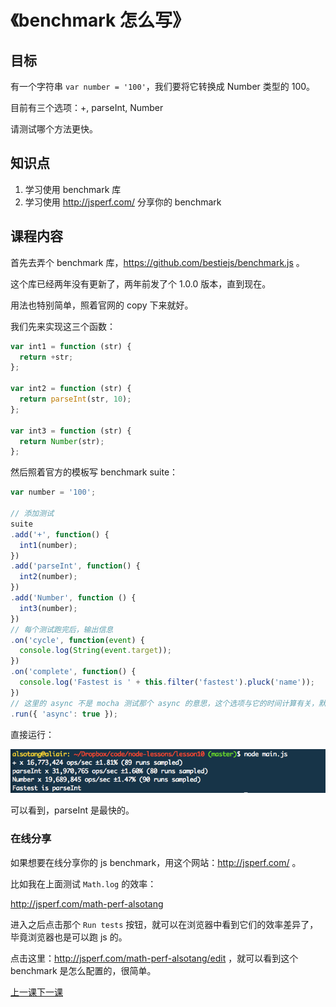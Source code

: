 # 《benchmark 怎么写》

## 目标

有一个字符串 `var number = '100'`，我们要将它转换成 Number 类型的 100。

目前有三个选项：+, parseInt, Number

请测试哪个方法更快。

## 知识点

1. 学习使用 benchmark 库
2. 学习使用 http://jsperf.com/ 分享你的 benchmark

## 课程内容

首先去弄个 benchmark 库，https://github.com/bestiejs/benchmark.js 。

这个库已经两年没有更新了，两年前发了个 1.0.0 版本，直到现在。

用法也特别简单，照着官网的 copy 下来就好。

我们先来实现这三个函数：

```js
var int1 = function (str) {
  return +str;
};

var int2 = function (str) {
  return parseInt(str, 10);
};

var int3 = function (str) {
  return Number(str);
};
```

然后照着官方的模板写 benchmark suite：

```js
var number = '100';

// 添加测试
suite
.add('+', function() {
  int1(number);
})
.add('parseInt', function() {
  int2(number);
})
.add('Number', function () {
  int3(number);
})
// 每个测试跑完后，输出信息
.on('cycle', function(event) {
  console.log(String(event.target));
})
.on('complete', function() {
  console.log('Fastest is ' + this.filter('fastest').pluck('name'));
})
// 这里的 async 不是 mocha 测试那个 async 的意思，这个选项与它的时间计算有关，默认勾上就好了。
.run({ 'async': true });
```

直接运行：

![](https://raw.githubusercontent.com/alsotang/node-lessons/master/lesson10/1.png)

可以看到，parseInt 是最快的。

### 在线分享

如果想要在线分享你的 js benchmark，用这个网站：http://jsperf.com/ 。

比如我在上面测试 `Math.log` 的效率：

http://jsperf.com/math-perf-alsotang

进入之后点击那个 `Run tests` 按钮，就可以在浏览器中看到它们的效率差异了，毕竟浏览器也是可以跑 js 的。

点击这里：http://jsperf.com/math-perf-alsotang/edit ，就可以看到这个 benchmark 是怎么配置的，很简单。

[上一课](../../../tree/master/lesson9)[下一课](../../../tree/master/lesson11)

